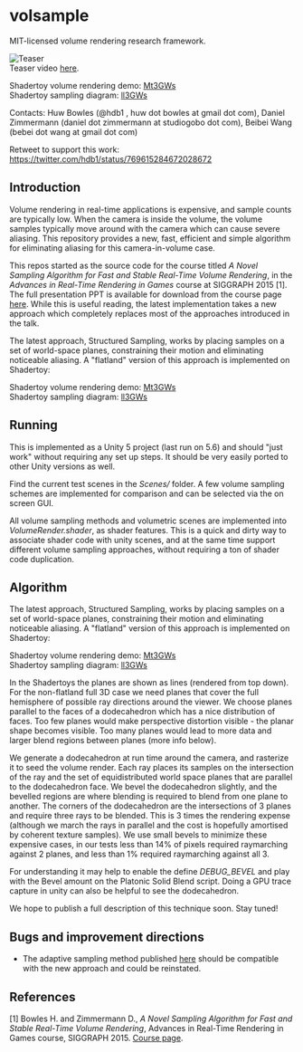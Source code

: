 
# volsample

MIT-licensed volume rendering research framework.

![Teaser](https://raw.githubusercontent.com/huwb/volsample/master/img/teaser.jpg)  
Teaser video [here](https://raw.githubusercontent.com/huwb/volsample/master/img/volrender_800x450_30fps.mp4).

Shadertoy volume rendering demo: [Mt3GWs](https://www.shadertoy.com/view/Mt3GWs)  
Shadertoy sampling diagram: [ll3GWs](https://www.shadertoy.com/view/ll3GWs)

Contacts: Huw Bowles (@hdb1 , huw dot bowles at gmail dot com), Daniel Zimmermann (daniel dot zimmermann at studiogobo dot com), Beibei Wang (bebei dot wang at gmail dot com)

Retweet to support this work: https://twitter.com/hdb1/status/769615284672028672  


## Introduction

Volume rendering in real-time applications is expensive, and sample counts are typically low. When the camera is inside the volume, the volume samples typically move around with the camera which can cause severe aliasing. This repository provides a new, fast, efficient and simple algorithm for eliminating aliasing for this camera-in-volume case.

This repos started as the source code for the course titled *A Novel Sampling Algorithm for Fast and Stable Real-Time Volume Rendering*, in the *Advances in Real-Time Rendering in Games* course at SIGGRAPH 2015 [1]. The full presentation PPT is available for download from the course page [here][ADVANCES2015]. While this is useful reading, the latest implementation takes a new approach which completely replaces most of the approaches introduced in the talk.

The latest approach, Structured Sampling, works by placing samples on a set of world-space planes, constraining their motion and eliminating noticeable aliasing. A "flatland" version of this approach is implemented  on Shadertoy:

Shadertoy volume rendering demo: [Mt3GWs](https://www.shadertoy.com/view/Mt3GWs)  
Shadertoy sampling diagram: [ll3GWs](https://www.shadertoy.com/view/ll3GWs)


## Running

This is implemented as a Unity 5 project (last run on 5.6) and should "just work" without requiring any set up steps. It should be very easily ported to other Unity versions as well.

Find the current test scenes in the *Scenes/* folder. A few volume sampling schemes are implemented for comparison and can be selected via the on screen GUI.

All volume sampling methods and volumetric scenes are implemented into *VolumeRender.shader*, as shader features. This is a quick and dirty way to associate shader code with unity scenes, and at the same time support different volume sampling approaches, without requiring a ton of shader code duplication.


## Algorithm

The latest approach, Structured Sampling, works by placing samples on a set of world-space planes, constraining their motion and eliminating noticeable aliasing. A "flatland" version of this approach is implemented  on Shadertoy:

Shadertoy volume rendering demo: [Mt3GWs](https://www.shadertoy.com/view/Mt3GWs)  
Shadertoy sampling diagram: [ll3GWs](https://www.shadertoy.com/view/ll3GWs)

In the Shadertoys the planes are shown as lines (rendered from top down). For the non-flatland full 3D case we need planes that cover the full hemisphere of possible ray directions around the viewer. We choose planes parallel to the faces of a dodecahedron which has a nice distribution of faces. Too few planes would make perspective distortion visible - the planar shape becomes visible. Too many planes would lead to more data and larger blend regions between planes (more info below).

We generate a dodecahedron at run time around the camera, and rasterize it to seed the volume render. Each ray places its samples on the intersection of the ray and the set of equidistributed world space planes that are parallel to the dodecahedron face. We bevel the dodecahedron slightly, and the bevelled regions are where blending is required to blend from one plane to another. The corners of the dodecahedron are the intersections of 3 planes and require three rays to be blended. This is 3 times the rendering expense (although we march the rays in parallel and the cost is hopefully amortised by coherent texture samples). We use small bevels to minimize these expensive cases, in our tests less than 14% of pixels required raymarching against 2 planes, and less than 1% required raymarching against all 3.

For understanding it may help to enable the define *DEBUG_BEVEL* and play with the Bevel amount on the Platonic Solid Blend script. Doing a GPU trace capture in unity can also be helpful to see the dodecahedron.

We hope to publish a full description of this technique soon. Stay tuned!


## Bugs and improvement directions

* The adaptive sampling method published [here][ADVANCES2015] should be compatible with the new approach and could be reinstated.


## References

[ADVANCES2015]: http://advances.realtimerendering.com/s2015/index.html "Advances in Real-Time Rendering - SIGGRAPH 2015"

[1] Bowles H. and Zimmermann D., *A Novel Sampling Algorithm for Fast and Stable Real-Time Volume Rendering*, Advances in Real-Time Rendering in Games course, SIGGRAPH 2015. [Course page][ADVANCES2015].
